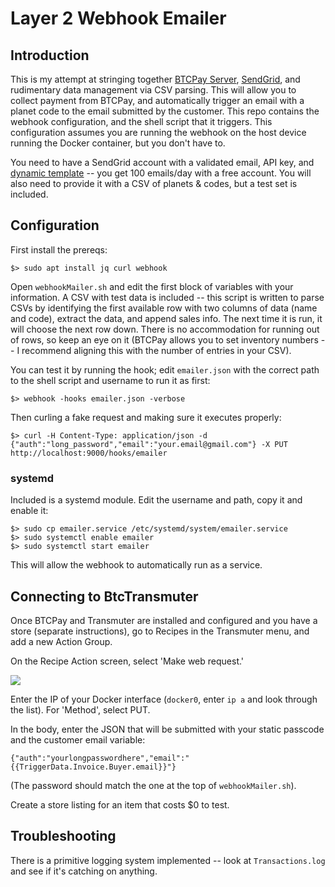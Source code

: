 # Layer 2 Webhook Emailer

## Introduction

This is my attempt at stringing together [BTCPay Server](https://github.com/btcpayserver/btcpayserver), [SendGrid](https://sendgrid.com/), and rudimentary data management via CSV parsing. This will allow you to collect payment from BTCPay, and automatically trigger an email with a planet code to the email submitted by the customer. This repo contains the webhook configuration, and the shell script that it triggers. This configuration assumes you are running the webhook on the host device running the Docker container, but you don't have to.

You need to have a SendGrid account with a validated email, API key, and [dynamic template](https://mc.sendgrid.com/dynamic-templates) -- you get 100 emails/day with a free account. You will also need to provide it with a CSV of planets & codes, but a test set is included.

## Configuration

First install the prereqs:

```
$> sudo apt install jq curl webhook
```

Open `webhookMailer.sh` and edit the first block of variables with your information. A CSV with test data is included -- this script is written to parse CSVs by identifying the first available row with two columns of data (name and code), extract the data, and append sales info. The next time it is run, it will choose the next row down. There is no accommodation for running out of rows, so keep an eye on it (BTCPay allows you to set inventory numbers -- I recommend aligning this with the number of entries in your CSV). 

You can test it by running the hook; edit `emailer.json` with the correct path to the shell script and username to run it as first:

```
$> webhook -hooks emailer.json -verbose
```

Then curling a fake request and making sure it executes properly:

```
$> curl -H Content-Type: application/json -d {"auth":"long_password","email":"your.email@gmail.com"} -X PUT http://localhost:9000/hooks/emailer
```

### systemd

Included is a systemd module. Edit the username and path, copy it and enable it:

```
$> sudo cp emailer.service /etc/systemd/system/emailer.service
$> sudo systemctl enable emailer
$> sudo systemctl start emailer
```

This will allow the webhook to automatically run as a service.

## Connecting to BtcTransmuter

Once BTCPay and Transmuter are installed and configured and you have a store (separate instructions), go to Recipes in the Transmuter menu, and add a new Action Group. 

On the Recipe Action screen, select 'Make web request.'

![](transmuter.png)

Enter the IP of your Docker interface (`docker0`, enter `ip a` and look through the list). For 'Method', select PUT. 

In the body, enter the JSON that will be submitted with your static passcode and the customer email variable:

```
{"auth":"yourlongpasswordhere","email":"{{TriggerData.Invoice.Buyer.email}}"}
```

(The password should match the one at the top of `webhookMailer.sh`).

Create a store listing for an item that costs $0 to test.

## Troubleshooting

There is a primitive logging system implemented -- look at `Transactions.log` and see if it's catching on anything. 
